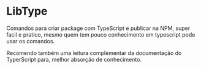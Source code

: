 # LibType

Comandos para criar package com TypeScript e publicar na NPM, super facil e pratico, mesmo quem tem pouco conhecimento em typescript pode usar os comandos. 

Recomendo também uma leitura complementar da documentação do TyperScript para, melhor absorção de conhecimento. 
